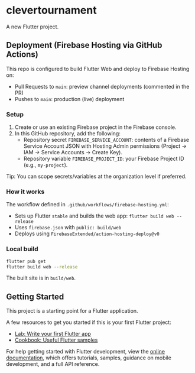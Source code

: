 # clevertournament

A new Flutter project.

## Deployment (Firebase Hosting via GitHub Actions)

This repo is configured to build Flutter Web and deploy to Firebase Hosting on:
- Pull Requests to `main`: preview channel deployments (commented in the PR)
- Pushes to `main`: production (live) deployment

### Setup

1. Create or use an existing Firebase project in the Firebase console.
2. In this GitHub repository, add the following:
   - Repository secret `FIREBASE_SERVICE_ACCOUNT`: contents of a Firebase Service Account JSON with Hosting Admin permissions (Project → IAM → Service Accounts → Create Key).
   - Repository variable `FIREBASE_PROJECT_ID`: your Firebase Project ID (e.g., `my-project`).

Tip: You can scope secrets/variables at the organization level if preferred.

### How it works

The workflow defined in `.github/workflows/firebase-hosting.yml`:
- Sets up Flutter `stable` and builds the web app: `flutter build web --release`
- Uses `firebase.json` with `public: build/web`
- Deploys using `FirebaseExtended/action-hosting-deploy@v0`

### Local build

```bash
flutter pub get
flutter build web --release
```

The built site is in `build/web`.


## Getting Started

This project is a starting point for a Flutter application.

A few resources to get you started if this is your first Flutter project:

- [Lab: Write your first Flutter app](https://docs.flutter.dev/get-started/codelab)
- [Cookbook: Useful Flutter samples](https://docs.flutter.dev/cookbook)

For help getting started with Flutter development, view the
[online documentation](https://docs.flutter.dev/), which offers tutorials,
samples, guidance on mobile development, and a full API reference.
